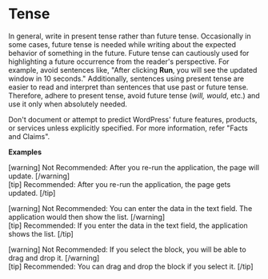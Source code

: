 # Tense

In general, write in present tense rather than future tense. Occasionally in some cases, future tense is needed while writing about the expected behavior of something in the future. Future tense can cautiously used for highlighting a future occurrence from the reader's perspective. For example, avoid sentences like, "After clicking **Run**, you will see the updated window in 10 seconds." Additionally, sentences using present tense are easier to read and interpret than sentences that use past or future tense. Therefore, adhere to present tense, avoid future tense (*will, would*, etc.) and use it only when absolutely needed.

Don't document or attempt to predict WordPress' future features, products, or services unless explicitly specified. For more information, refer "Facts and Claims".

**Examples**  

[warning] Not Recommended: After you re-run the application, the page will update. [/warning]  
[tip] Recommended: After you re-run the application, the page gets updated. [/tip]

[warning] Not Recommended: You can enter the data in the text field. The application would then show the list.  [/warning]  
[tip] Recommended: If you enter the data in the text field, the application shows the list. [/tip]

[warning] Not Recommended: If you select the block, you will be able to drag and drop it. [/warning]  
[tip] Recommended: You can drag and drop the block if you select it. [/tip]
